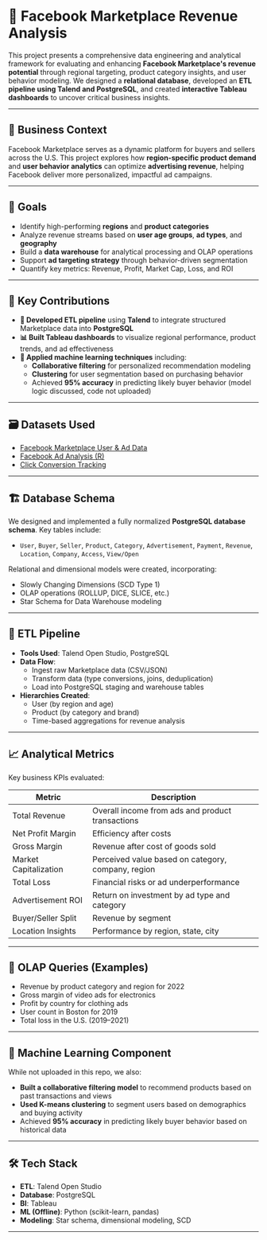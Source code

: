 # 🛒 Facebook Marketplace Revenue Analysis

This project presents a comprehensive data engineering and analytical framework for evaluating and enhancing **Facebook Marketplace's revenue potential** through regional targeting, product category insights, and user behavior modeling. We designed a **relational database**, developed an **ETL pipeline using Talend and PostgreSQL**, and created **interactive Tableau dashboards** to uncover critical business insights.

---

## 📌 Business Context

Facebook Marketplace serves as a dynamic platform for buyers and sellers across the U.S. This project explores how **region-specific product demand** and **user behavior analytics** can optimize **advertising revenue**, helping Facebook deliver more personalized, impactful ad campaigns.

---

## 🎯 Goals

- Identify high-performing **regions** and **product categories**
- Analyze revenue streams based on **user age groups**, **ad types**, and **geography**
- Build a **data warehouse** for analytical processing and OLAP operations
- Support **ad targeting strategy** through behavior-driven segmentation
- Quantify key metrics: Revenue, Profit, Market Cap, Loss, and ROI

---

## 🧩 Key Contributions

- **🔄 Developed ETL pipeline** using **Talend** to integrate structured Marketplace data into **PostgreSQL**
- **📊 Built Tableau dashboards** to visualize regional performance, product trends, and ad effectiveness
- **🤖 Applied machine learning techniques** including:
  - **Collaborative filtering** for personalized recommendation modeling
  - **Clustering** for user segmentation based on purchasing behavior
  - Achieved **95% accuracy** in predicting likely buyer behavior (model logic discussed, code not uploaded)

---

## 🗃️ Datasets Used

- [Facebook Marketplace User & Ad Data](https://www.kaggle.com/datasets/sheenabatra/facebook-data)
- [Facebook Ad Analysis (R)](https://www.kaggle.com/code/chrisbow/an-introduction-to-facebook-ad-analysis-using-r/input)
- [Click Conversion Tracking](https://www.kaggle.com/datasets/loveall/clicks-conversion-tracking)

---

## 🏗️ Database Schema

We designed and implemented a fully normalized **PostgreSQL database schema**. Key tables include:

- `User`, `Buyer`, `Seller`, `Product`, `Category`, `Advertisement`, `Payment`, `Revenue`, `Location`, `Company`, `Access`, `View/Open`

Relational and dimensional models were created, incorporating:

- Slowly Changing Dimensions (SCD Type 1)
- OLAP operations (ROLLUP, DICE, SLICE, etc.)
- Star Schema for Data Warehouse modeling

---

## 🧱 ETL Pipeline

- **Tools Used**: Talend Open Studio, PostgreSQL
- **Data Flow**:
  - Ingest raw Marketplace data (CSV/JSON)
  - Transform data (type conversions, joins, deduplication)
  - Load into PostgreSQL staging and warehouse tables
- **Hierarchies Created**:
  - User (by region and age)
  - Product (by category and brand)
  - Time-based aggregations for revenue analysis

---

## 📈 Analytical Metrics

Key business KPIs evaluated:

| Metric               | Description                                                  |
|----------------------|--------------------------------------------------------------|
| Total Revenue         | Overall income from ads and product transactions            |
| Net Profit Margin     | Efficiency after costs                                       |
| Gross Margin          | Revenue after cost of goods sold                            |
| Market Capitalization | Perceived value based on category, company, region          |
| Total Loss            | Financial risks or ad underperformance                      |
| Advertisement ROI     | Return on investment by ad type and category                |
| Buyer/Seller Split    | Revenue by segment                                          |
| Location Insights     | Performance by region, state, city                          |

---

## 🧠 OLAP Queries (Examples)

- Revenue by product category and region for 2022  
- Gross margin of video ads for electronics  
- Profit by country for clothing ads  
- User count in Boston for 2019  
- Total loss in the U.S. (2019–2021)  

---


## 🧪 Machine Learning Component

While not uploaded in this repo, we also:
- **Built a collaborative filtering model** to recommend products based on past transactions and views
- **Used K-means clustering** to segment users based on demographics and buying activity
- Achieved **95% accuracy** in predicting likely buyer behavior based on historical data

---

## 🛠 Tech Stack

- **ETL**: Talend Open Studio  
- **Database**: PostgreSQL  
- **BI**: Tableau  
- **ML (Offline)**: Python (scikit-learn, pandas)  
- **Modeling**: Star schema, dimensional modeling, SCD

---


